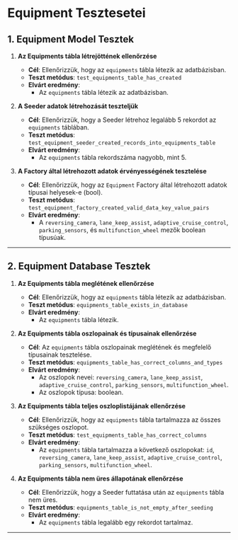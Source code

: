 # Equipment Tesztesetei

## **1. Equipment Model Tesztek**

1. **Az Equipments tábla létrejöttének ellenőrzése**

   - **Cél**: Ellenőrizzük, hogy az `equipments` tábla létezik az adatbázisban.
   - **Teszt metódus**: `test_equipments_table_has_created`
   - **Elvárt eredmény**:
     - Az `equipments` tábla létezik az adatbázisban.

2. **A Seeder adatok létrehozását teszteljük**

   - **Cél**: Ellenőrizzük, hogy a Seeder létrehoz legalább 5 rekordot az `equipments` táblában.
   - **Teszt metódus**: `test_equipment_seeder_created_records_into_equipments_table`
   - **Elvárt eredmény**:
     - Az `equipments` tábla rekordszáma nagyobb, mint 5.

3. **A Factory által létrehozott adatok érvényességének tesztelése**

   - **Cél**: Ellenőrizzük, hogy az `Equipment` Factory által létrehozott adatok típusai helyesek-e (bool).
   - **Teszt metódus**: `test_equipment_factory_created_valid_data_key_value_pairs`
   - **Elvárt eredmény**:
     - A `reversing_camera`, `lane_keep_assist`, `adaptive_cruise_control`, `parking_sensors`, és `multifunction_wheel` mezők boolean típusúak.

---

## **2. Equipment Database Tesztek**

1. **Az Equipments tábla meglétének ellenőrzése**

   - **Cél**: Ellenőrizzük, hogy az `equipments` tábla létezik az adatbázisban.
   - **Teszt metódus**: `equipments_table_exists_in_database`
   - **Elvárt eredmény**:
     - Az `equipments` tábla létezik.

2. **Az Equipments tábla oszlopainak és típusainak ellenőrzése**

   - **Cél**: Az `equipments` tábla oszlopainak meglétének és megfelelő típusainak tesztelése.
   - **Teszt metódus**: `equipments_table_has_correct_columns_and_types`
   - **Elvárt eredmény**:
     - Az oszlopok nevei: `reversing_camera`, `lane_keep_assist`, `adaptive_cruise_control`, `parking_sensors`, `multifunction_wheel`.
     - Az oszlopok típusa: boolean.

3. **Az Equipments tábla teljes oszloplistájának ellenőrzése**

   - **Cél**: Ellenőrizzük, hogy az `equipments` tábla tartalmazza az összes szükséges oszlopot.
   - **Teszt metódus**: `test_equipments_table_has_correct_columns`
   - **Elvárt eredmény**:
     - Az `equipments` tábla tartalmazza a következő oszlopokat: `id`, `reversing_camera`, `lane_keep_assist`, `adaptive_cruise_control`, `parking_sensors`, `multifunction_wheel`.

4. **Az Equipments tábla nem üres állapotának ellenőrzése**

   - **Cél**: Ellenőrizzük, hogy a Seeder futtatása után az `equipments` tábla nem üres.
   - **Teszt metódus**: `equipments_table_is_not_empty_after_seeding`
   - **Elvárt eredmény**:
     - Az `equipments` tábla legalább egy rekordot tartalmaz.

---
